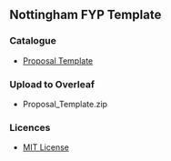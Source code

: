 ## Nottingham FYP Template

### Catalogue
- [Proposal Template](Proposal_Template)

### Upload to Overleaf
- Proposal_Template.zip

### Licences
- [MIT License](https://en.wikipedia.org/wiki/MIT_License)